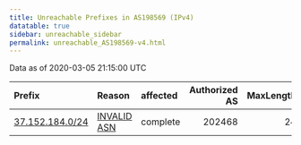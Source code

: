 ```yaml
---
title: Unreachable Prefixes in AS198569 (IPv4)
datatable: true
sidebar: unreachable_sidebar
permalink: unreachable_AS198569-v4.html
---
```


Data as of 2020-03-05 21:15:00 UTC


<div class="datatable-begin"></div>

| Prefix                                                   | Reason                                                                                                  | affected   |   Authorized AS |   MaxLength | Anchor                                         |   unreachable /24s |
|:---------------------------------------------------------|:--------------------------------------------------------------------------------------------------------|:-----------|----------------:|------------:|:-----------------------------------------------|-------------------:|
| [37.152.184.0/24](https://stat.ripe.net/37.152.184.0/24) | [INVALID ASN](https://rpki-validator.ripe.net/announcement-preview?asn=AS198569&prefix=37.152.184.0/24) | complete   |          202468 |          24 | [RIPE](unreachable_RIPE_NCC_RPKI_Root-v4.html) |                  1 |

<div class="datatable-end"></div>